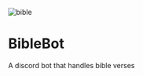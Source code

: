 ![bible](https://user-images.githubusercontent.com/28149037/112565807-cf31bf00-8dab-11eb-8130-9426a2a5ff2b.png)
# BibleBot
A discord bot that handles bible verses
